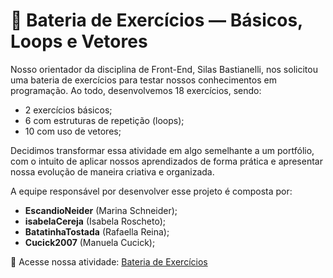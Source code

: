 # 📃 Bateria de Exercícios — Básicos, Loops e Vetores

Nosso orientador da disciplina de Front-End, Silas Bastianelli, nos solicitou uma bateria de exercícios para testar nossos conhecimentos em programação. Ao todo, desenvolvemos 18 exercícios, sendo:

- 2 exercícios básicos;
- 6 com estruturas de repetição (loops);
- 10 com uso de vetores;

Decidimos transformar essa atividade em algo semelhante a um portfólio, com o intuito de aplicar nossos aprendizados de forma prática e apresentar nossa evolução de maneira criativa e organizada.

A equipe responsável por desenvolver esse projeto é composta por:

- **EscandioNeider** (Marina Schneider);
- **isabelaCereja** (Isabela Roscheto);
- **BatatinhaTostada** (Rafaella Reina);
- **Cucick2007** (Manuela Cucick);


🔗 Acesse nossa atividade: [Bateria de Exercícios](https://escandioneider.github.io/bateria-de-exercicios-PFE2/)

